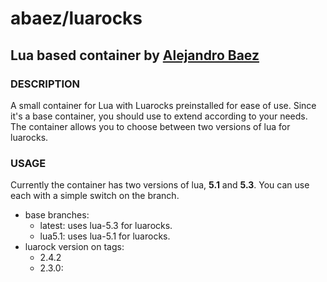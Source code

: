 # abaez/luarocks
## Lua based container by [Alejandro Baez](https://twitter.com/a_baez)

### DESCRIPTION
A small container for Lua with Luarocks preinstalled for ease of use. Since it's a base container, you should use to extend according to your needs. The container allows you to choose between two versions of lua for luarocks.

### USAGE
Currently the container has two versions of lua, **5.1** and **5.3**. You can use each with a simple switch on the branch.

* base branches:
    * latest: uses lua-5.3 for luarocks.
    * lua5.1: uses lua-5.1 for luarocks.
* luarock version on tags:
    * 2.4.2
    * 2.3.0:
